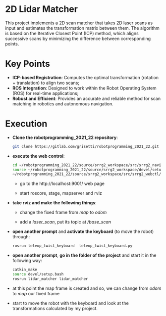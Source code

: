 # **2D Lidar Matcher**

This project implements a 2D scan matcher that takes 2D laser scans as input and estimates the transformation matrix between them. The algorithm is based on the Iterative Closest Point (ICP) method, which aligns successive scans by minimizing the difference between corresponding points.

# **Key Points**

- **ICP-based Registration**: Computes the optimal transformation (rotation + translation) to align two scans;
- **ROS Integration**: Designed to work within the Robot Operating System (ROS) for real-time applications;
- **Robust and Efficient**: Provides an accurate and reliable method for scan matching in robotics and autonomous navigation.

# **Execution**

- **Clone the robotprogramming_2021_22 repository**:

  ```bash
  git clone https://gitlab.com/grisetti/robotprogramming_2021_22.git
  ```

- **execute the web control**:

  ```bash
  cd ~/robotprogramming_2021_22/source/srrg2_workspace/src/srrg2_navigation_2d/config
  source ~/robotprogramming_2021_22/source/srrg2_workspace/devel/setup.bash
  ~/robotprogramming_2021_22/source/srrg2_workspace/src/srrg2_webctl/proc_webctl run_navigation.webctl
  ```

  - go to the http://localhost:9001/ web page
 
  - start roscore, stage, mapserver and rviz

- **take rviz and make the following things**:

  - change the fixed frame from *map* to *odom*
 
  - add a *laser_scan*, put its topic at */base_scan*
 
- **open another prompt** and **activate the keyboard** (to move the robot) through:

  ```bash
  rosrun teleop_twist_keyboard  teleop_twist_keyboard.py
  ```

- **open another prompt**, **go in the folder of the project** and start it in the following way:

  ```bash
  catkin_make
  source devel/setup.bash
  rosrun lidar_matcher lidar_matcher
  ```

- at this point the map frame is created and so, we can change from *odom* to *map* our fixed frame

- start to move the robot with the keyboard and look at the transformations calculated by my project.
  





